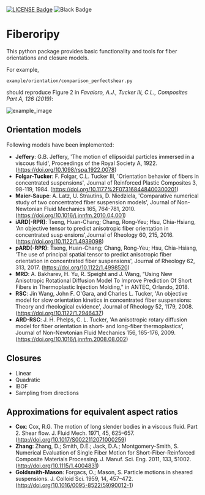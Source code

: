 [![LICENSE Badge](https://black.readthedocs.io/en/stable/_static/license.svg)](https://raw.github.com/nilsmeyerkit/fiberoripy/master/LICENSE)
![Black Badge](https://img.shields.io/badge/code%20style-black-000000.svg)

# Fiberoripy
This python package provides basic functionality and tools for fiber orientations and
closure models.

For example,

    example/orientation/comparison_perfectshear.py

should reproduce Figure 2 in *Favaloro, A.J., Tucker III, C.L., Composites Part A, 126 (2019)*:

  ![example_image](https://raw.github.com/nilsmeyerkit/fiberoripy/master/docs/images/example.png)


## Orientation models
Following models have been implemented:

 * __Jeffery__: G.B. Jeffery, 'The motion of ellipsoidal particles immersed in a viscous fluid', Proceedings of the Royal Society A, 1922. (https://doi.org/10.1098/rspa.1922.0078)
 * __Folgar-Tucker__: F. Folgar, C.L. Tucker III, 'Orientation behavior of fibers in concentrated suspensions', Journal of Reinforced Plastic Composites 3, 98-119, 1984. (https://doi.org/10.1177%2F073168448400300201)
 * __Maier-Saupe__: A. Latz, U. Strautins, D. Niedziela, 'Comparative numerical study of two concentrated fiber suspension models', Journal of Non-Newtonian Fluid Mechanics 165, 764-781, 2010. (https://doi.org/10.1016/j.jnnfm.2010.04.001)
 * __iARD(-RPR)__: Tseng, Huan-Chang; Chang, Rong-Yeu; Hsu, Chia-Hsiang, 'An objective tensor to predict anisotropic fiber orientation in concentrated susp ensions',Journal of Rheology 60, 215, 2016. (https://doi.org/10.1122/1.4939098)
 * __pARD(-RPR)__: Tseng, Huan-Chang; Chang, Rong-Yeu; Hsu, Chia-Hsiang, 'The use of principal spatial tensor to predict anisotropic fiber orientation in concentrated fiber suspensions', Journal of Rheology 62, 313, 2017. (https://doi.org/10.1122/1.4998520)
 * __MRD__: A. Bakharev, H. Yu, R. Speight and J. Wang, “Using New Anisotropic Rotational Diffusion Model To Improve Prediction Of Short Fibers in Thermoplastic Injection Molding," in ANTEC, Orlando, 2018.
 * __RSC__: Jin Wang, John F. O'Gara, and Charles L. Tucker, 'An objective model for slow orientation kinetics in concentrated fiber suspensions: Theory and rheological evidence', Journal of Rheology 52, 1179, 2008. (https://doi.org/10.1122/1.2946437)
 * __ARD-RSC__: J. H. Phelps,  C. L. Tucker, 'An anisotropic rotary diffusion model for fiber orientation in short- and long-fiber thermoplastics', Journal of Non-Newtonian Fluid Mechanics 156, 165-176, 2009.(https://doi.org/10.1016/j.jnnfm.2008.08.002)

## Closures
 * Linear
 * Quadratic
 * IBOF
 * Sampling from directions

## Approximations for equivalent aspect ratios
 * __Cox__: Cox, R.G. The motion of long slender bodies in a viscous fluid. Part 2. Shear flow. J. Fluid Mech. 1971, 45, 625–657.(http://doi.org/10.1017/S0022112071000259)
 * __Zhang__: Zhang, D.; Smith, D.E.; Jack, D.A.; Montgomery-Smith, S. Numerical Evaluation of Single Fiber Motion for Short-Fiber-Reinforced Composite Materials Processing. J. Manuf. Sci. Eng. 2011, 133, 51002.(http://doi.org/10.1115/1.4004831)
 * __Goldsmith-Mason__: Forgacs, O.; Mason, S. Particle motions in sheared suspensions. J. Colloid Sci. 1959, 14, 457–472.(http://doi.org/10.1016/0095-8522(59)90012-1)
